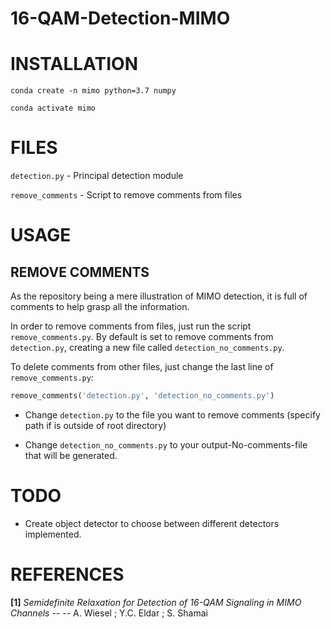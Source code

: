 # 16-QAM-Detection-MIMO

# INSTALLATION

`conda create -n mimo python=3.7 numpy`

`conda activate mimo`


# FILES
`detection.py`      - Principal detection module

`remove_comments`   - Script to remove comments from files

# USAGE

## REMOVE COMMENTS
As the repository being a mere illustration of MIMO detection, it is full of comments to help grasp all the information.

In order to remove comments from files, just run the script `remove_comments.py`. By default is set to remove comments from `detection.py`, creating a new file called `detection_no_comments.py`.

To delete comments from other files, just change the last line of `remove_comments.py`:

```python
remove_comments('detection.py', 'detection_no_comments.py')
```

* Change `detection.py` to the file you want to remove comments (specify path if is outside of root directory) 

* Change `detection_no_comments.py` to your output-No-comments-file that will be generated.

# TODO
* Create object detector to choose between different detectors implemented.

# REFERENCES
**[1]** _Semidefinite Relaxation for Detection of 16-QAM Signaling in MIMO Channels_ -- -- A. Wiesel ; Y.C. Eldar ; S. Shamai



